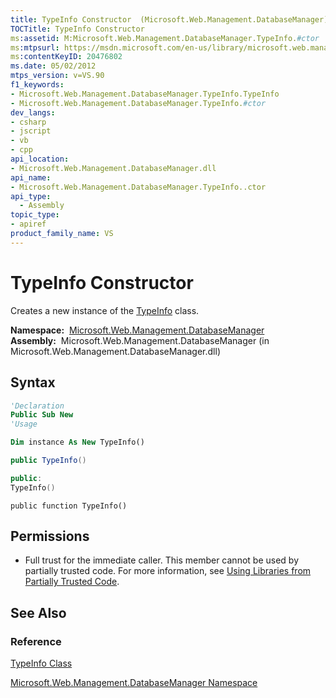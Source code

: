 ```yaml
---
title: TypeInfo Constructor  (Microsoft.Web.Management.DatabaseManager)
TOCTitle: TypeInfo Constructor
ms:assetid: M:Microsoft.Web.Management.DatabaseManager.TypeInfo.#ctor
ms:mtpsurl: https://msdn.microsoft.com/en-us/library/microsoft.web.management.databasemanager.typeinfo.typeinfo(v=VS.90)
ms:contentKeyID: 20476802
ms.date: 05/02/2012
mtps_version: v=VS.90
f1_keywords:
- Microsoft.Web.Management.DatabaseManager.TypeInfo.TypeInfo
- Microsoft.Web.Management.DatabaseManager.TypeInfo.#ctor
dev_langs:
- csharp
- jscript
- vb
- cpp
api_location:
- Microsoft.Web.Management.DatabaseManager.dll
api_name:
- Microsoft.Web.Management.DatabaseManager.TypeInfo..ctor
api_type:
  - Assembly
topic_type:
- apiref
product_family_name: VS
---
```


# TypeInfo Constructor

Creates a new instance of the [TypeInfo](typeinfo-class-microsoft-web-management-databasemanager.md) class.

**Namespace:**  [Microsoft.Web.Management.DatabaseManager](microsoft-web-management-databasemanager-namespace.md)  
**Assembly:**  Microsoft.Web.Management.DatabaseManager (in Microsoft.Web.Management.DatabaseManager.dll)

## Syntax

```vb
'Declaration
Public Sub New
'Usage

Dim instance As New TypeInfo()
```

```csharp
public TypeInfo()
```

```cpp
public:
TypeInfo()
```

```jscript
public function TypeInfo()
```

## Permissions

  - Full trust for the immediate caller. This member cannot be used by partially trusted code. For more information, see [Using Libraries from Partially Trusted Code](https://msdn.microsoft.com/library/8skskf63).

## See Also

### Reference

[TypeInfo Class](typeinfo-class-microsoft-web-management-databasemanager.md)

[Microsoft.Web.Management.DatabaseManager Namespace](microsoft-web-management-databasemanager-namespace.md)

